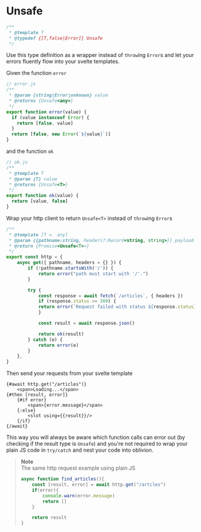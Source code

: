 # Unsafe
```js
/**
 * @template T
 * @typedef {[T,false|Error]} Unsafe
 */
```

Use this type definition as a wrapper instead of `throw`ing `Error`s and let your errors fluently flow into your svelte templates.

Given the function `error`

```js
// error.js
/**
 * @param {string|Error|unknown} value
 * @returns {Unsafe<any>}
 */
export function error(value) {
  if (value instanceof Error) {
    return [false, value]
  }
  return [false, new Error(`${value}`)]
}
```
and the function `ok`
```js
// ok.js
/**
 * @template T
 * @param {T} value
 * @returns {Unsafe<T>}
 */
export function ok(value) {
  return [value, false]
}
```

Wrap your http client to return `Unsafe<T>` instead of `throw`ing `Error`s
```js
/**
 * @template [T =  any]
 * @param {{pathname:string, headers?:Record<string, string>}} payload
 * @return {Promise<Unsafe<T>>}
 */
export const http = {
    async get({ pathname, headers = {} }) {
        if (!pathname.startsWith('/')) {
            return error("path must start with '/'.")
        }

        try {
            const response = await fetch(`/articles`, { headers })
            if (response.status >= 300) {
            return error(`Request failed with status ${response.status}.`)
            }

            const result = await response.json()

            return ok(result)
        } catch (e) {
            return error(e)
        }
    },
}
```

Then send your requests from your svelte template

```svelte
{#await http.get("/articles")}
    <span>Loading...</span>
{#then [result, error]}
    {#if error}
        <span>{error.message}</span>
    {:else}
        <slot using={{result}}/>
    {/if}
{/await}
```

This way you will always be aware which function calls can error out (by checking if the result type is `Unsafe`) and you're not required to wrap your plain JS code in `try/catch` and nest your code into oblivion.

> **Note**\
> The same http request example using plain JS
> ```js
> async function find_articles(){
>     const [result, error] = await http.get("/artcles")
>     if(error){
>         console.warn(error.message)
>         return []
>     }
> 
>     return result
> }
> ```